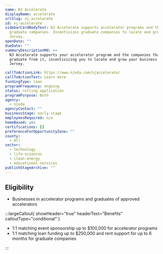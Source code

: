 ```yaml
---
name: NJ Accelerate
displayName: accelerate
urlSlug: nj-accelerate
id: nj-accelerate
sidebarCardBodyText: NJ Accelerate supports accelerator programs and their
  graduate companies. Incentivizes graduate companies to locate and grow in New
  Jersey.
openDate: ""
dueDate: ""
summaryDescriptionMd: >+
  NJ Accelerate supports your accelerator program and the companies that
  graduate from it, incentivizing you to locate and grow your business in New
  Jersey.

callToActionLink: https://www.njeda.com/njaccelerate/
callToActionText: Learn more
fundingType: loan
programFrequency: ongoing
status: rolling application
programPurpose: Both
agency:
  - njeda
agencyContact: ""
businessStage: early-stage
employeesRequired: n/a
homeBased: yes
certifications: []
preferenceForOpportunityZone: ""
county:
  - All
sector:
  - technology
  - life-sciences
  - clean-energy
  - educational-services
publishStageArchive: ""
---
```


## Eligibility

- Businesses in accelerator programs and graduates of approved accelerators

:::largeCallout{ showHeader="true" headerText="Benefits" calloutType="conditional" }

- 1:1 matching event sponsorship up to $100,000 for accelerator programs
- 1:1 matching loan funding up to $250,000 and rent support for up to 6 months for graduate companies

:::

